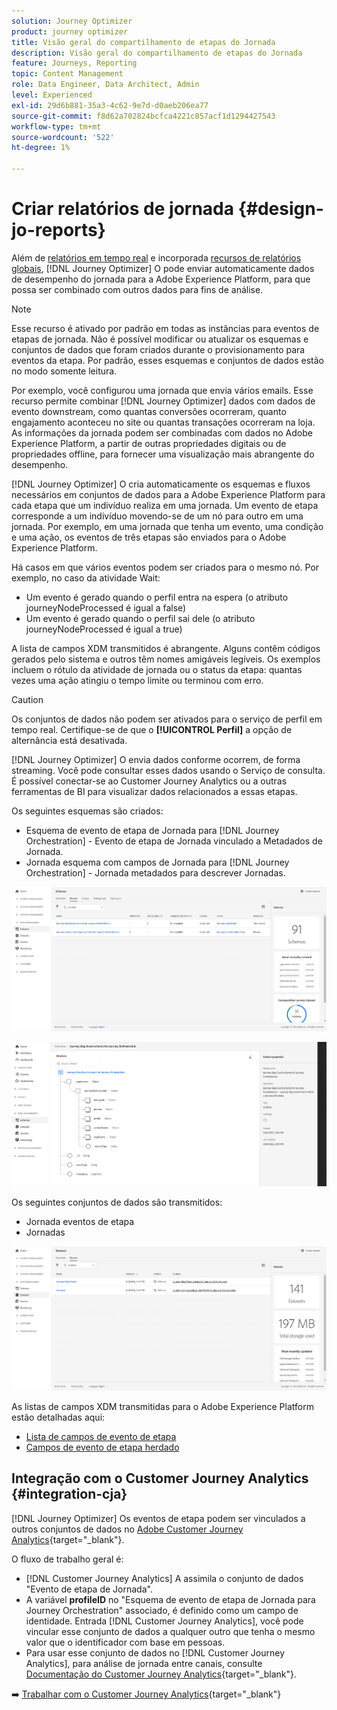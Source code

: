 ```yaml
---
solution: Journey Optimizer
product: journey optimizer
title: Visão geral do compartilhamento de etapas do Jornada
description: Visão geral do compartilhamento de etapas do Jornada
feature: Journeys, Reporting
topic: Content Management
role: Data Engineer, Data Architect, Admin
level: Experienced
exl-id: 29d6b881-35a3-4c62-9e7d-d0aeb206ea77
source-git-commit: f8d62a702824bcfca4221c857acf1d1294427543
workflow-type: tm+mt
source-wordcount: '522'
ht-degree: 1%

---
```


# Criar relatórios de jornada {#design-jo-reports}

Além de [relatórios em tempo real](live-report.md) e incorporada [recursos de relatórios globais](global-report.md), [!DNL Journey Optimizer] O pode enviar automaticamente dados de desempenho do jornada para a Adobe Experience Platform, para que possa ser combinado com outros dados para fins de análise.

>[!NOTE]
>
>Esse recurso é ativado por padrão em todas as instâncias para eventos de etapas de jornada. Não é possível modificar ou atualizar os esquemas e conjuntos de dados que foram criados durante o provisionamento para eventos da etapa. Por padrão, esses esquemas e conjuntos de dados estão no modo somente leitura.

Por exemplo, você configurou uma jornada que envia vários emails. Esse recurso permite combinar [!DNL Journey Optimizer] dados com dados de evento downstream, como quantas conversões ocorreram, quanto engajamento aconteceu no site ou quantas transações ocorreram na loja. As informações da jornada podem ser combinadas com dados no Adobe Experience Platform, a partir de outras propriedades digitais ou de propriedades offline, para fornecer uma visualização mais abrangente do desempenho.

[!DNL Journey Optimizer] O cria automaticamente os esquemas e fluxos necessários em conjuntos de dados para a Adobe Experience Platform para cada etapa que um indivíduo realiza em uma jornada. Um evento de etapa corresponde a um indivíduo movendo-se de um nó para outro em uma jornada. Por exemplo, em uma jornada que tenha um evento, uma condição e uma ação, os eventos de três etapas são enviados para o Adobe Experience Platform.

Há casos em que vários eventos podem ser criados para o mesmo nó. Por exemplo, no caso da atividade Wait:

* Um evento é gerado quando o perfil entra na espera (o atributo journeyNodeProcessed é igual a false)
* Um evento é gerado quando o perfil sai dele (o atributo journeyNodeProcessed é igual a true)

A lista de campos XDM transmitidos é abrangente. Alguns contêm códigos gerados pelo sistema e outros têm nomes amigáveis legíveis. Os exemplos incluem o rótulo da atividade de jornada ou o status da etapa: quantas vezes uma ação atingiu o tempo limite ou terminou com erro.

>[!CAUTION]
>
>Os conjuntos de dados não podem ser ativados para o serviço de perfil em tempo real. Certifique-se de que o **[!UICONTROL Perfil]** a opção de alternância está desativada.

[!DNL Journey Optimizer] O envia dados conforme ocorrem, de forma streaming. Você pode consultar esses dados usando o Serviço de consulta. É possível conectar-se ao Customer Journey Analytics ou a outras ferramentas de BI para visualizar dados relacionados a essas etapas.

Os seguintes esquemas são criados:

* Esquema de evento de etapa de Jornada para [!DNL Journey Orchestration] - Evento de etapa de Jornada vinculado a Metadados de Jornada.
* Jornada esquema com campos de Jornada para [!DNL Journey Orchestration] - Jornada metadados para descrever Jornadas.

![](assets/sharing1.png)

![](assets/sharing2.png)

Os seguintes conjuntos de dados são transmitidos:

* Jornada eventos de etapa
* Jornadas

![](assets/sharing3.png)

As listas de campos XDM transmitidas para o Adobe Experience Platform estão detalhadas aqui:

* [Lista de campos de evento de etapa](../reports/sharing-field-list.md)
* [Campos de evento de etapa herdado](../reports/sharing-legacy-fields.md)

## Integração com o Customer Journey Analytics {#integration-cja}

[!DNL Journey Optimizer] Os eventos de etapa podem ser vinculados a outros conjuntos de dados no [Adobe Customer Journey Analytics](https://experienceleague.adobe.com/docs/analytics-platform/using/cja-overview/cja-overview.html?lang=pt-BR){target="_blank"}.

O fluxo de trabalho geral é:

* [!DNL Customer Journey Analytics] A assimila o conjunto de dados &quot;Evento de etapa de Jornada&quot;.
* A variável **profileID** no &quot;Esquema de evento de etapa de Jornada para Journey Orchestration&quot; associado, é definido como um campo de identidade. Entrada [!DNL Customer Journey Analytics], você pode vincular esse conjunto de dados a qualquer outro que tenha o mesmo valor que o identificador com base em pessoas.
* Para usar esse conjunto de dados no [!DNL Customer Journey Analytics], para análise de jornada entre canais, consulte [Documentação do Customer Journey Analytics](https://experienceleague.adobe.com/docs/analytics-platform/using/cja-usecases/cross-channel.html){target="_blank"}.

➡️ [Trabalhar com o Customer Journey Analytics](cja-ajo.md){target="_blank"}
